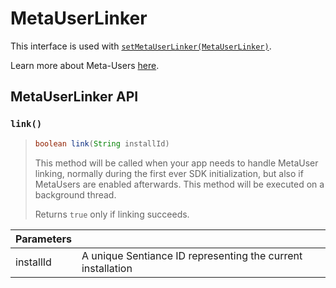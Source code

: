# MetaUserLinker

This interface is used with [`setMetaUserLinker(MetaUserLinker)`](sdkconfig/sdkconfig-builder.md#setmetauserlinker).

Learn more about Meta-Users [here](../../appendix/user-linking.md).

## MetaUserLinker API

### `link()`

> ```java
> boolean link(String installId)
> ```
>
> This method will be called when your app needs to handle MetaUser linking, normally during the first ever SDK initialization, but also if MetaUsers are enabled afterwards. This method will be executed on a background thread.
>
> Returns `true` only if linking succeeds.

| Parameters |                                                             |
| ---------- | ----------------------------------------------------------- |
| installId  | A unique Sentiance ID representing the current installation |
